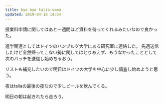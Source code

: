 ```yaml
---
title: bye bye talia-sama
updated: 2019-04-10 14:54
---
```



授業料申請に関してはあと一週間ほど資料を待ってくれるみたいなので良かった。

進学関連としてはドイツのハンブルグ大学にある研究室に連絡した。
先週送信したけど全然帰ってこない勢に関してはとりあえず、もうなかったこととして
次のバッチを送信し始めちゃおう。

リストも補充したいので明日はドイツの大学を中心に少し調査し始めようと思う。


夜はtaliaの最後の夜なので少しビールを飲んでくる。

明日の朝は起きれたら走ろう。
